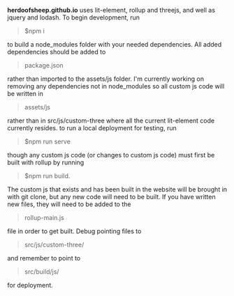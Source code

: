 **herdoofsheep.github.io**
uses lit-element, rollup and threejs, and well as jquery and lodash.
To begin development, run 
 >   <p> $npm i </p>
to build a node_modules folder with your needed dependencies. All added dependencies should be added to 
 >   <p>package.json </p>
rather than imported to the assets/js folder. I'm currently working on removing any dependencies not in node_modules so all custom js code will be written in
 >   <p>assets/js </p>
rather than in src/js/custom-three where all the current lit-element code currently resides.
to run a local deployment for testing, run
 >   <p>$npm run serve </p>
though any custom js code (or changes to custom js code) must first be built with rollup by running
 >   <p>$npm run build. </p>
The custom js that exists and has been built in the website will be brought in with git clone, but any new code will need to be built. If you have written new files, they will need to be added to the 
 >   <p>rollup-main.js </p>
file in order to get built.
Debug pointing files to 
 >   <p>src/js/custom-three/</p>
and remember to point to 
 >   <p>src/build/js/</p>
 for deployment.

